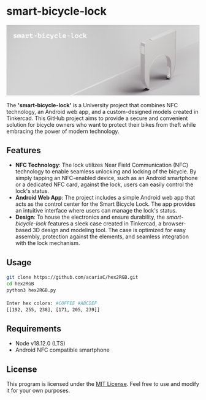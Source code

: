 # smart-bicycle-lock

<p align="center">
  <img src="https://github.com/Jannik-Baar/smart-bicycle-lock/blob/4cbb8a5449e003ccec5fe744cd115a7c335684e0/sbl_banner.png" alt="Main tab">
</p>

The **'smart-bicycle-lock'** is a University project that combines NFC technology, an Android web app, and a custom-designed models created in Tinkercad. This GitHub project aims to provide a secure and convenient solution for bicycle owners who want to protect their bikes from theft while embracing the power of modern technology.

## Features
- **NFC Technology**: The lock utilizes Near Field Communication (NFC) technology to enable seamless unlocking and locking of the bicycle. By simply tapping an NFC-enabled device, such as an Android smartphone or a dedicated NFC card, against the lock, users can easily control the lock's status.
- **Android Web App**: The project includes a simple Android web app that acts as the control center for the Smart Bicycle Lock. The app provides an intuitive interface where users can manage the lock's status.
- **Design**: To house the electronics and ensure durability, the *smart-bicycle-lock* features a sleek case created in Tinkercad, a browser-based 3D design and modeling tool. The case is optimized for easy assembly, protection against the elements, and seamless integration with the lock mechanism.

## Usage

```bash
git clone https://github.com/acariaC/hex2RGB.git
cd hex2RGB
python3 hex2RGB.py

Enter hex colors: #C0FFEE #ABCDEF
[[192, 255, 238], [171, 205, 239]]
```

## Requirements

- Node v18.12.0 (LTS)
- Android NFC compatible smartphone

## License

This program is licensed under the [MIT License](LICENSE.txt). Feel free to use and modify it for your own purposes.
